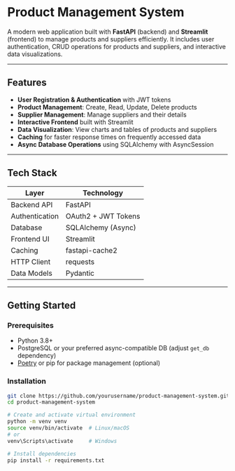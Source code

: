 # Product Management System

A modern web application built with **FastAPI** (backend) and **Streamlit** (frontend) to manage products and suppliers efficiently. It includes user authentication, CRUD operations for products and suppliers, and interactive data visualizations.

---

## Features

- **User Registration & Authentication** with JWT tokens
- **Product Management**: Create, Read, Update, Delete products
- **Supplier Management**: Manage suppliers and their details
- **Interactive Frontend** built with Streamlit
- **Data Visualization**: View charts and tables of products and suppliers
- **Caching** for faster response times on frequently accessed data
- **Async Database Operations** using SQLAlchemy with AsyncSession

---

## Tech Stack

| Layer         | Technology          |
| ------------- | ------------------- |
| Backend API   | FastAPI             |
| Authentication| OAuth2 + JWT Tokens |
| Database      | SQLAlchemy (Async)  |
| Frontend UI   | Streamlit           |
| Caching       | fastapi-cache2      |
| HTTP Client   | requests            |
| Data Models   | Pydantic            |

---

## Getting Started

### Prerequisites

- Python 3.8+
- PostgreSQL or your preferred async-compatible DB (adjust `get_db` dependency)
- [Poetry](https://python-poetry.org/) or pip for package management (optional)

### Installation

```bash
git clone https://github.com/yourusername/product-management-system.git
cd product-management-system

# Create and activate virtual environment
python -m venv venv
source venv/bin/activate  # Linux/macOS
# or
venv\Scripts\activate     # Windows

# Install dependencies
pip install -r requirements.txt
